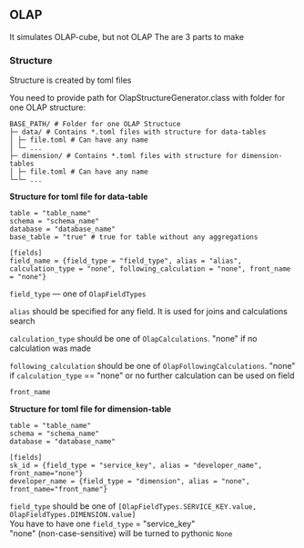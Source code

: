 ## OLAP
It simulates OLAP-cube, but not OLAP
The are 3 parts to make

### Structure
Structure is created by toml files

You need to provide path for OlapStructureGenerator.class with folder for one OLAP structure:

```
BASE_PATH/ # Folder for one OLAP Structuce
├─ data/ # Contains *.toml files with structure for data-tables
│ ├─ file.toml # Can have any name
│ └─ ...
├─ dimension/ # Contains *.toml files with structure for dimension-tables
│ ├─ file.toml # Can have any name
└─└─ ...
```

<b>Structure for toml file for data-table</b>
```
table = "table_name"
schema = "schema_name"
database = "database_name"
base_table = "true" # true for table without any aggregations

[fields]
field_name = {field_type = "field_type", alias = "alias", calculation_type = "none", following_calculation = "none", front_name = "none"}
```
```field_type``` — one of ```OlapFieldTypes```

```alias``` should be specified for any field. It is used for joins and calculations search

```calculation_type``` should be one of ```OlapCalculations```. "none" if no calculation was made

```following_calculation``` should be one of ```OlapFollowingCalculations```. "none" if ```calculation_type``` == "none"
or no further calculation can be used on field

```front_name```

<b>Structure for toml file for dimension-table</b>
```
table = "table_name"
schema = "schema_name"
database = "database_name"

[fields]
sk_id = {field_type = "service_key", alias = "developer_name", front_name="none"}
developer_name = {field_type = "dimension", alias = "none", front_name="front_name"}
```
```field_type``` should be one of ```[OlapFieldTypes.SERVICE_KEY.value, OlapFieldTypes.DIMENSION.value]``` <br>
You have to have one ```field_type``` = "service_key"<br>
"none" (non-case-sensitive) will be turned to pythonic ```None```
